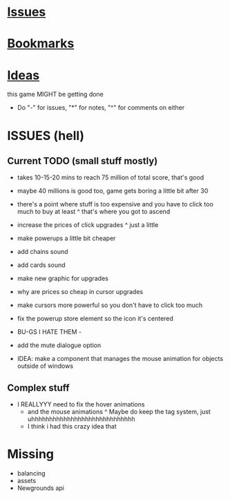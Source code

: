 # [Issues](#issues)
# [Bookmarks](#bookmarks)
# [Ideas](#ideas)

this game MIGHT be getting done

* Do "-" for issues, "*" for notes, "^" for comments on either

# ISSUES (hell)
## Current TODO (small stuff mostly)

<!-- ascension -->
- takes 10-15-20 mins to reach 75 million of total score, that's good
- maybe 40 millions is good too, game gets boring a little bit after 30
- there's a point where stuff is too expensive and you have to click too much to buy at least
^ that's where you got to ascend

- increase the prices of click upgrades
^ just a little
- make powerups a little bit cheaper
- add chains sound
- add cards sound
- make new graphic for upgrades
- why are prices so cheap in cursor upgrades
- make cursors more powerful so you don't have to click too much
- fix the powerup store element so the icon it's centered

<!-- some powerup stuff -->
<!-- bugs -->
- BU-GS I HATE THEM -
- add the mute dialogue option

- IDEA: make a component that manages the mouse animation for objects outside of windows

## Complex stuff
- I REALLYYY need to fix the hover animations
	* and the mouse animations
	^ Maybe do keep the tag system, just uhhhhhhhhhhhhhhhhhhhhhhhhhhhhh
	* I think i had this crazy idea that 

# Missing
- balancing
- assets
- Newgrounds api
